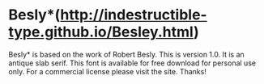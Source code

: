 Besly*(http://indestructible-type.github.io/Besley.html)
=====

Besly* is based on the work of Robert Besly. This is version 1.0. It is an antique slab serif. This font is available for free download for personal use only. For a commercial license please visit the site. Thanks!
